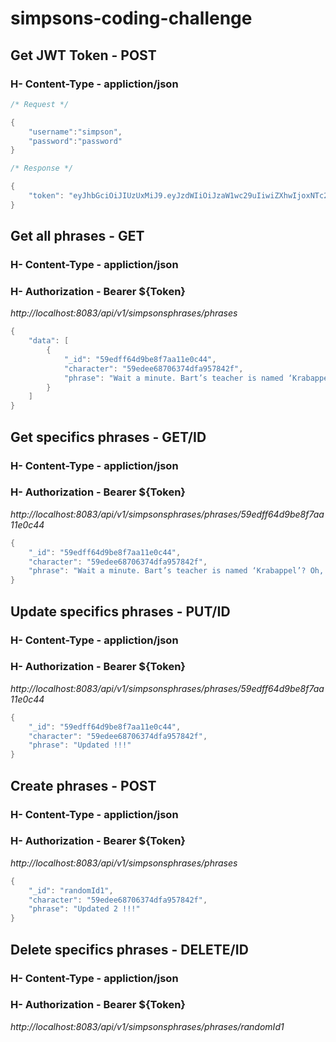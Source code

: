# simpsons-coding-challenge

## Get JWT Token - POST
### H- Content-Type - appliction/json
``` C#
/* Request */

{
	"username":"simpson",
	"password":"password"
}

/* Response */

{
    "token": "eyJhbGciOiJIUzUxMiJ9.eyJzdWIiOiJzaW1wc29uIiwiZXhwIjoxNTc2MTYzMDg0LCJpYXQiOjE1NzYxNDUwODR9.2aUObVhy6RxtpjsIoMf5ynnoKesQSsuufHV9mUXn3W4426GBXICAQfUGK31Bs2v0u0VO2VSCX0m-9f8rzB1K6A"
}

```
## Get all phrases - GET
### H- Content-Type - appliction/json
### H- Authorization - Bearer ${Token}
*http://localhost:8083/api/v1/simpsonsphrases/phrases*
``` C#
{
    "data": [
        {
            "_id": "59edff64d9be8f7aa11e0c44",
            "character": "59edee68706374dfa957842f",
            "phrase": "Wait a minute. Bart’s teacher is named ‘Krabappel’? Oh, I’ve been calling her ‘Crandall.’ Why didn’t anyone tell me? Ohhh, I’ve been making an idiot out of myself!"
        }
    ]
}
```

## Get specifics phrases - GET/ID
### H- Content-Type - appliction/json
### H- Authorization - Bearer ${Token}
*http://localhost:8083/api/v1/simpsonsphrases/phrases/59edff64d9be8f7aa11e0c44*
``` C#
{
    "_id": "59edff64d9be8f7aa11e0c44",
    "character": "59edee68706374dfa957842f",
    "phrase": "Wait a minute. Bart’s teacher is named ‘Krabappel’? Oh, I’ve been calling her ‘Crandall.’ Why didn’t anyone tell me? Ohhh, I’ve been making an idiot out of myself!"
}
```

## Update specifics phrases - PUT/ID
### H- Content-Type - appliction/json
### H- Authorization - Bearer ${Token}
*http://localhost:8083/api/v1/simpsonsphrases/phrases/59edff64d9be8f7aa11e0c44*
``` C#
{
    "_id": "59edff64d9be8f7aa11e0c44",
    "character": "59edee68706374dfa957842f",
    "phrase": "Updated !!!"
}
```

## Create phrases - POST
### H- Content-Type - appliction/json
### H- Authorization - Bearer ${Token}
*http://localhost:8083/api/v1/simpsonsphrases/phrases*
``` C#
{
    "_id": "randomId1",
    "character": "59edee68706374dfa957842f",
    "phrase": "Updated 2 !!!"
}
```

## Delete specifics phrases - DELETE/ID
### H- Content-Type - appliction/json
### H- Authorization - Bearer ${Token}
*http://localhost:8083/api/v1/simpsonsphrases/phrases/randomId1*

